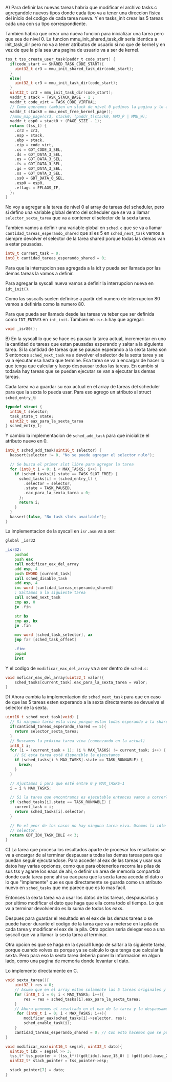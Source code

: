 A) Para definir las nuevas tareas habria que modificar el archivo tasks.c agregandole nuevos tipos donde cada tipo va a tener una direccion fisica del inicio del codigo de cada tarea nueva. Y en tasks_init crear las 5 tareas cada una con su tipo correspondiente.

Tambien habria que crear una nueva funcion para inicializar una tarea pero que sea de nivel 0. La funcion mmu_init_shared_task_dir seria identica a init_task_dir pero no va a tener atributos de usuario si no que de kernel y en vez de que la pila sea una pagina de usuario va a ser de kernel. 

```c
tss_t tss_create_user_task(paddr_t code_start) {
  if(code_start == SHARED_TASK_CODE_START){
    uint32_t cr3 = mmu_init_shared_task_dir(code_start);
  }
  else{
    uint32_t cr3 = mmu_init_task_dir(code_start);
  }
  uint32_t cr3 = mmu_init_task_dir(code_start);
  vaddr_t stack = TASK_STACK_BASE - 1 ; 
  vaddr_t code_virt = TASK_CODE_VIRTUAL;
  // Como queremos tambien un stack de nivel 0 pedimos la pagina y lo agregamos al directorio con un map
  vaddr_t stack0 = mmu_next_free_kernel_page();
  //mmu_map_page(cr3, stack0, (paddr_t)stack0, MMU_P | MMU_W);
  vaddr_t esp0 = stack0 + (PAGE_SIZE - 1); 
  return (tss_t) {
    .cr3 = cr3,
    .esp = stack,
    .ebp = stack,
    .eip = code_virt,
    .cs = GDT_CODE_3_SEL,
    .ds = GDT_DATA_3_SEL,
    .es = GDT_DATA_3_SEL,
    .fs = GDT_DATA_3_SEL,
    .gs = GDT_DATA_3_SEL,
    .ss = GDT_DATA_3_SEL,
    .ss0 = GDT_DATA_0_SEL,
    .esp0 = esp0,
    .eflags = EFLAGS_IF,
  };
}
```

No voy a agregar a la tarea de nivel 0 al array de tareas del scheduler, pero si defino una variable global dentro del scheduler que se va a llamar `selector_sexta_tarea` que va a contener el selector de la sexta tarea. 

Tambien vamos a definir una variable global en `sched.c` que se va a llamar `cantidad_tareas_esperando_shared` que si es 5 en `sched_next_task` vamos a siempre devolver el selector de la tarea shared porque todas las demas van a estar pausadas. 

```c
int8_t current_task = 0;
int8_t cantidad_tareas_esperando_shared = 0;
```

Para que la interrupcion sea agregada a la idt y pueda ser llamada por las demas tareas la vamos a definir. 

Para agregar la syscall nueva vamos a definir la interrupcion nueva en `idt_init()`.

Como las syscalls suelen definirse a partir del numero de interrupcion 80 vamos a definirla como la numero 80.

Para que pueda ser llamads desde las tareas va teber que ser definida como `IDT_ENTRY3` en `int_init`. Tambien en `isr.h` hay que agregar:

```h
void _isr80();
```

B) En la syscall lo que se hace es pausar la tarea actual, incrementar en uno la cantidad de tareas que estan pausadas esperando y saltar a la siguiente tarea. Si la cantidad de tareas que se pausan esperando a la sexta tarea son 5 entonces `sched_next_task` va a devolver el selector de la sexta tarea y se va a ejecutar esa hasta que termine. Esa tarea se va a encargar de hacer lo que tenga que calcular y luego despausar todas las tareas.
En cambio si todavia hay tareas que se puedan ejecutar se van a ejecutar las demas tareas. 

Cada tarea va a guardar su eax actual en el array de tareas del scheduler para que la sexta lo pueda usar. Para eso agrego un atributo al struct `sched_entry_t`: 

```c
typedef struct {
  int16_t selector;
  task_state_t state;
  uint32_t eax_para_la_sexta_tarea
} sched_entry_t;
```

Y cambio la implementacion de `sched_add_task` para que inicialize el atributo nuevo en 0.

```c
int8_t sched_add_task(uint16_t selector) {
  kassert(selector != 0, "No se puede agregar el selector nulo");

  // Se busca el primer slot libre para agregar la tarea
  for (int8_t i = 0; i < MAX_TASKS; i++) {
    if (sched_tasks[i].state == TASK_SLOT_FREE) {
      sched_tasks[i] = (sched_entry_t) {
        .selector = selector,
	    .state = TASK_PAUSED,
        .eax_para_la_sexta_tarea = 0;
      };
      return i;
    }
  }
  kassert(false, "No task slots available");
}
```

La implementacion de la syscall en `isr.asm` va a ser: 

```asm
global _isr32

_isr32:
    pushad
    push eax 
    call modificar_eax_del_array
    add esp, 4
    push DWORD [current_task]
    call sched_disable_task
    add esp, 4
    inc word [cantidad_tareas_esperando_shared]
    ; Saltamos a la siguiente tarea
    call sched_next_task
    cmp ax, 0
    je .fin

    str bx
    cmp ax, bx
    je .fin

    mov word [sched_task_selector], ax
    jmp far [sched_task_offset] 

    .fin:
    popad 
    iret
```

Y el codigo de `modificar_eax_del_array` va a ser dentro de `sched.c`: 

```c
void moficar_eax_del_array(uint32_t valor){
    sched_tasks[current_task].eax_para_la_sexta_tarea = valor;
}
```

D) Ahora cambia la implementacion de `sched_next_task` para que en caso de que las 5 tareas esten experando a la sexta directamente se devuelva el selector de la sexta. 

```c
uint16_t sched_next_task(void) {
  // Si ninguna tarea esta viva porque estan todas esperando a la shared devolvemos el selector de la shared para que se salte alli
  if(cantidad_tareas_esperando_shared == 5){
    return selector_sexta_tarea;
  }
  // Buscamos la próxima tarea viva (comenzando en la actual)
  int8_t i;
  for (i = (current_task + 1); (i % MAX_TASKS) != current_task; i++) {
    // Si esta tarea está disponible la ejecutamos
    if (sched_tasks[i % MAX_TASKS].state == TASK_RUNNABLE) {
      break;
    }
  }

  // Ajustamos i para que esté entre 0 y MAX_TASKS-1
  i = i % MAX_TASKS;

  // Si la tarea que encontramos es ejecutable entonces vamos a correrla.
  if (sched_tasks[i].state == TASK_RUNNABLE) {
    current_task = i;
    return sched_tasks[i].selector;
  }

  // En el peor de los casos no hay ninguna tarea viva. Usemos la idle como
  // selector.
  return GDT_IDX_TASK_IDLE << 3;
}
```
C) La tarea que procesa los resultados aparte de procesar los resultados se va a encargar de al terminar despausar a todas las demas tareas para que puedan seguir ejecutandose. Para acceder al eax de las tareas y usar sus datos hay varias opciones, como que para obtenerlos recorra las pilas de sus tss y agarre los eaxs de ahi, o definir un area de memoria compartida donde cada tarea pone ahi su eax para que la sexta tarea acceda el dato o lo que "implemente" que es que directamente se guarda como un atributo nuevo en `sched_tasks` que me parece que es lo mas facil. 

Entonces la sexta tarea va a usar los datos de las tareas, despausarlas y por ultimo modificar el dato que haga que ella corra todo el tiempo. Lo que va a terminar devolviendo es la suma de todos los eaxs. 

Despues para guardar el resultado en el eax de las demas tareas o se puede hacer durante el codigo de la tarea que va a meterse en la pila de cada tarea y modificar el eax de la pila. Otra opcion seria delegar eso a una syscall que va a llamar la sexta tarea al terminar. 

Otra opcion es que se haga en la syscall luego de saltar a la siguiente tarea, porque cuando volves es porque ya se calculo lo que tenga que calcular la sexta. Pero para eso la sexta tarea deberia poner la informacion en algun lado, como una pagina de memoria donde levantar el dato. 

Lo implemento directamente en C.

```c
void sexta_tarea(){
    uint32_t res = 0;
    // Asumo que en el array estan solamente las 5 tareas originales y que no hay mas tareas
    for (int8_t i = 0; i < MAX_TASKS; i++){
        res = res + sched_tasks[i].eax_para_la_sexta_tarea;
    }
    // Ahora ponemos el resultado en el eax de la tarea y la despausamos
     for (int8_t i = 0; i < MAX_TASKS; i++){
        modificar_eax(sched_tasks[i]->selector, res);
        sched_enable_task(i);
    }
    cantidad_tareas_esperando_shared = 0; // Con esto hacemos que se puedan ejecutar de nuevo las tareas normalmente
}

void modificar_eax(uint16_t segsel, uint32_t dato){
  uint16_t idx = segsel >> 3;
  tss_t* tss_pointer = (tss_t*)((gdt[idx].base_15_0) | (gdt[idx].base_23_16 << 16) | (gdt[idx].base_31_24 << 24));
  uint32_t* stack_pointer = tss_pointer->esp;

  stack_pointer[7] = dato;
}
```
